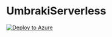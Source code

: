 # UmbrakiServerless

[![Deploy to Azure](https://azuredeploy.net/deploybutton.png)](https://portal.azure.com/#create/Microsoft.Template/uri/https%3A%2F%2Fgithub.com%2FMitchellGulledge%2FUmbrakiServerless%2Fblob%2Fmain%2Fazuredeploy.json)
